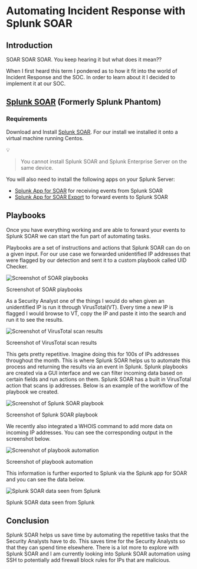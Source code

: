 # Automating Incident Response with Splunk SOAR

## Introduction

SOAR SOAR SOAR. You keep hearing it but what does it mean??

When I first heard this term I pondered as to how it fit into the world of Incident Response and the SOC. In order to learn about it I decided to implement it at our SOC.

## [Splunk SOAR](https://www.splunk.com/en_us/products/splunk-security-orchestration-and-automation.html) (Formerly Splunk Phantom)

### Requirements

Download and Install [Splunk SOAR](https://www.splunk.com/en_us/download/soar-free-trial.html?locale=en_us). For our install we installed it onto a virtual machine running Centos.

<aside>
💡

> You cannot install Splunk SOAR and Splunk Enterprise Server on the same device.
> 
</aside>

You will also need to install the following apps on your Splunk Server:

- [Splunk App for SOAR](https://splunkbase.splunk.com/app/6361) for receiving events from Splunk SOAR
- [Splunk App for SOAR Export](https://splunkbase.splunk.com/app/3411) to forward events to Splunk SOAR

## Playbooks

Once you have everything working and are able to forward your events to Splunk SOAR we can start the fun part of automating tasks. 

Playbooks are a set of instructions and actions that Splunk SOAR can do on a given input. For our use case we forwarded unidentified IP addresses that were flagged by our detection and sent it to a custom playbook called UID Checker.

![Screenshot of SOAR playbooks](/assets/soar-playbook)

Screenshot of SOAR playbooks

As a Security Analyst one of the things I would do when given an unidentified IP is run it through VirusTotal(VT). Every time a new IP is flagged I would browse to VT, copy the IP and paste it into the search and run it to see the results. 

![Screenshot of VirusTotal scan results](/assets/virustotal)

Screenshot of VirusTotal scan results

This gets pretty repetitive. Imagine doing this for 100s of IPs addresses throughout the month. This is where Splunk SOAR helps us to automate this process and returning the results via an event in Splunk. Splunk playbooks are created via a GUI interface and we can filter incoming data based on certain fields and run actions on them. Splunk SOAR has a built in VirusTotal action that scans ip addresses. Below is an example of the workflow of the playbook we created. 

![Screenshot of Splunk SOAR playbook](/assets/soar-playbook-gui)

Screenshot of Splunk SOAR playbook

We recently also integrated a WHOIS command to add more data on incoming IP addresses. You can see the corresponding output in the screenshot below.

![Screenshot of playbook automation ](/assets/soar-automation)

Screenshot of playbook automation 

This information is further exported to Splunk via the Splunk app for SOAR and you can see the data below.

![Splunk SOAR data seen from Splunk](/assets/soar-data)

Splunk SOAR data seen from Splunk

## Conclusion

Splunk SOAR helps us save time by automating the repetitive tasks that the Security Analysts have to do. This saves time for the Security Analysts so that they can spend time elsewhere. There is a lot more to explore with Splunk SOAR and I am currently looking into Splunk SOAR automation using SSH to potentially add firewall block rules for IPs that are malicious.
